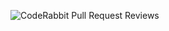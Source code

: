 ![CodeRabbit Pull Request Reviews](https://img.shields.io/coderabbit/prs/github/ahsanilya-s/Online-Job-Portal?utm_source=oss&utm_medium=github&utm_campaign=ahsanilya-s%2FOnline-Job-Portal&labelColor=171717&color=FF570A&link=https%3A%2F%2Fcoderabbit.ai&label=CodeRabbit+Reviews)
